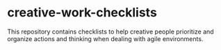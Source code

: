# creative-work-checklists
This repository contains checklists to help creative people prioritize and organize actions and thinking when dealing with agile environments.
